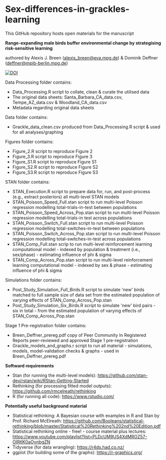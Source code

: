 # Sex-differences-in-grackles-learning

This GitHub repository hosts open materials for the manuscript

**Range-expanding male birds buffer environmental change by strategising risk-sensitive learning**

authored by Alexis J. Breen (alexis_breen@eva.mpg.de) & Dominik Deffner (deffner@mpib-berlin.mpg.de)

[![DOI](https://zenodo.org/badge/426571130.svg)](https://zenodo.org/badge/latestdoi/426571130)

Data Processing folder contains:

- Data_Processing.R script to collate, clean & curate the utilised data
- The original data sheets: Santa_Barbara_CA_data.csv, Tempe_AZ_data.csv & Woodland_CA_data.csv
- Metadata regarding original data sheets

Data folder contains:
 
- Grackle_data_clean.csv produced from Data_Processing.R script & used for all analyses/graphing

Figures folder contains:

- Figure_2.R script to reproduce Figure 2
- Figure_3.R script to reproduce Figure 3
- Figure_S1.R script to reproduce Figure S1
- Figure_S2.R script to reproduce Figure S2
- Figure_S3.R script to reproduce Figure S3

STAN folder contains:

- STAN_Execution.R script to prepare data for, run, and post-process (e.g., extract posteriors) all multi-level STAN models
- STAN_Poisson_Speed_Full.stan script to run multi-level Poisson regression modelling total-trials-in-test between populations
- STAN_Poisson_Speed_Across_Pop.stan script to run multi-level Poisson regression modelling total-trials-in test across populations
- STAN_Poisson_Switch_Full.stan script to run multi-level Poisson regression modelling total-switches-in-test between populations
- STAN_Poisson_Switch_Across_Pop.stan script to run multi-level Poisson regression modelling total-switches-in-test across populations
- STAN_Comp_Full.stan scrip to run multi-level reinforcement learning computational model - indexed by population & treatment (i.e., sex/phase) - estimating influence of phi & sigma 
- STAN_Comp_Across_Pop.stan script to run multi-level reinforcement learning computational model - indexed by sex & phase - estimating influence of phi & sigma

Simulations folder contains:

- Post_Study_Simulation_Full_Birds.R script to simulate 'new' birds matched to full sample size of data set from the estimated population of varying effects of STAN_Comp_Across_Pop.stan 
- Post_Study_Simulation_Six_Birds.R script to simulate 'new' bird pairs - six in total - from the estimated population of varying effects of STAN_Comp_Across_Pop.stan 

Stage 1 Pre-registration folder contains:

- Breen_Deffner_prereg.pdf copy of Peer Community In Registered Reports peer-reviewed and approved Stage 1 pre-registration 
- Grackle_models_and_graphs.r script to run all material - simulations, models, model-validation checks & graphs - used in Breen_Deffner_prereg.pdf

**Softward requirements**

- Stan (for running the multi-level models): https://github.com/stan-dev/rstan/wiki/RStan-Getting-Started
- Rethinking (for processing fitted model outputs): https://github.com/rmcelreath/rethinking
- R (for running all code): https://www.rstudio.com/

**Potentially useful background material**

- Statistical rethinking: A Bayesian course with examples in R and Stan by Prof. Richard McElreath: https://github.com/Booleans/statistical-rethinking/blob/master/Statistical%20Rethinking%202nd%20Edition.pdf
- Statistical rethinking online - free! - course material plus lectures: https://www.youtube.com/playlist?list=PLDcUM9US4XdMROZ57-OIRtIK0aOynbgZN
- Tidyverse (for data wrangling): https://r4ds.had.co.nz/
- ggplot (for building some of the graphs): https://r-graphics.org/
